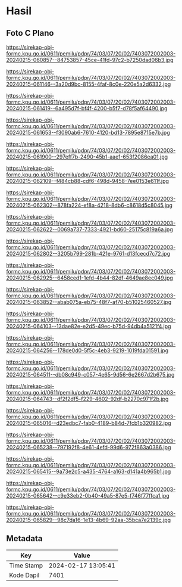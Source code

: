 # Hasil

## Foto C Plano

https://sirekap-obj-formc.kpu.go.id/0611/pemilu/pdpr/74/03/07/20/02/7403072002003-20240215-060857--84753857-45ce-41fd-97c2-b7250dad06b3.jpg

https://sirekap-obj-formc.kpu.go.id/0611/pemilu/pdpr/74/03/07/20/02/7403072002003-20240215-061146--3a20d9bc-8155-4faf-8c0e-220e5a2d6332.jpg

https://sirekap-obj-formc.kpu.go.id/0611/pemilu/pdpr/74/03/07/20/02/7403072002003-20240215-061419--6a495d7f-bf4f-4200-b5f7-d78f5af64490.jpg

https://sirekap-obj-formc.kpu.go.id/0611/pemilu/pdpr/74/03/07/20/02/7403072002003-20240215-061653--f3090ab6-7610-4120-bd13-7895e8715e7b.jpg

https://sirekap-obj-formc.kpu.go.id/0611/pemilu/pdpr/74/03/07/20/02/7403072002003-20240215-061900--297eff7b-2490-45b1-aae1-653f2086ea01.jpg

https://sirekap-obj-formc.kpu.go.id/0611/pemilu/pdpr/74/03/07/20/02/7403072002003-20240215-062109--f484cb88-cdf6-498d-9458-7ee0153e611f.jpg

https://sirekap-obj-formc.kpu.go.id/0611/pemilu/pdpr/74/03/07/20/02/7403072002003-20240215-062302--878fa224-ef8a-4218-8db6-c8618d5c8045.jpg

https://sirekap-obj-formc.kpu.go.id/0611/pemilu/pdpr/74/03/07/20/02/7403072002003-20240215-062622--0069a737-7333-4921-bd60-25175c819a6a.jpg

https://sirekap-obj-formc.kpu.go.id/0611/pemilu/pdpr/74/03/07/20/02/7403072002003-20240215-062802--3205b799-281b-421e-9761-d13fcecd7c72.jpg

https://sirekap-obj-formc.kpu.go.id/0611/pemilu/pdpr/74/03/07/20/02/7403072002003-20240215-062925--6458ced1-1efd-4b44-82df-4649ae8ec049.jpg

https://sirekap-obj-formc.kpu.go.id/0611/pemilu/pdpr/74/03/07/20/02/7403072002003-20240215-063852--abab075a-eb75-48f7-af70-b51025460527.jpg

https://sirekap-obj-formc.kpu.go.id/0611/pemilu/pdpr/74/03/07/20/02/7403072002003-20240215-064103--13dae82e-e2d5-49ec-b75d-94db4a5121f4.jpg

https://sirekap-obj-formc.kpu.go.id/0611/pemilu/pdpr/74/03/07/20/02/7403072002003-20240215-064256--178de0d0-5f5c-4eb3-9219-1019fda01591.jpg

https://sirekap-obj-formc.kpu.go.id/0611/pemilu/pdpr/74/03/07/20/02/7403072002003-20240215-064511--db08c949-c057-4e65-9d56-6e2667d2b675.jpg

https://sirekap-obj-formc.kpu.go.id/0611/pemilu/pdpr/74/03/07/20/02/7403072002003-20240215-064743--df2f2df5-f229-4602-92df-b2270c971f2b.jpg

https://sirekap-obj-formc.kpu.go.id/0611/pemilu/pdpr/74/03/07/20/02/7403072002003-20240215-065016--d23edbc7-fab0-4189-b84d-7fcb1b320982.jpg

https://sirekap-obj-formc.kpu.go.id/0611/pemilu/pdpr/74/03/07/20/02/7403072002003-20240215-065238--797192f8-4e61-4efd-99d6-972f863a0386.jpg

https://sirekap-obj-formc.kpu.go.id/0611/pemilu/pdpr/74/03/07/20/02/7403072002003-20240215-065415--9a73e2c5-a435-4764-a163-d141a4b965b1.jpg

https://sirekap-obj-formc.kpu.go.id/0611/pemilu/pdpr/74/03/07/20/02/7403072002003-20240215-065642--c9e33eb2-0b40-49a5-87e5-f746f77ffca1.jpg

https://sirekap-obj-formc.kpu.go.id/0611/pemilu/pdpr/74/03/07/20/02/7403072002003-20240215-065829--98c7da16-1e13-4b69-92aa-35bca7e2139c.jpg


## Metadata

| Key        | Value               |
| ---------- | ------------------- |
| Time Stamp | 2024-02-17 13:05:41 |
| Kode Dapil | 7401                |



